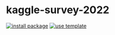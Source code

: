 # kaggle-survey-2022

[![install package][22]](https://app.powerbi.com/viewr=eyJrIjoiYzk4MzdkNTItZmUxYS00ZjFmLWFjYjUtMWY5MzQxM2Q0YjU1IiwidCI6IjU3OGQ5ZjNlLTlkMTItNDBiMi1hNjJlLWI3NzdiZGYyNTVhMiJ9)
[![use template][23]](https://www.kaggle.com/code/asksawant/macro-analysis-of-kaggle-survey-2022-using-heatmap)

[22]: https://custom-icon-badges.demolab.com/badge/-Check%20Dashboard-gold?style=for-the-badge&logo=package&logoColor=black
[23]: https://custom-icon-badges.demolab.com/badge/-EDA%20Notebook-teal?style=for-the-badge&logo=repo-template&logoColor=white

